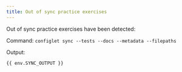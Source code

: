 ```yaml
---
title: Out of sync practice exercises
---
```


Out of sync practice exercises have been detected:

Command: `configlet sync --tests --docs --metadata --filepaths`

Output:
```
{{ env.SYNC_OUTPUT }}
```
